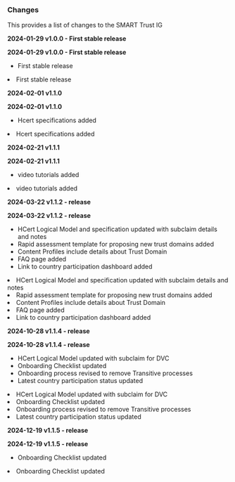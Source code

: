 
### Changes
<p>
    This provides a list of changes to the SMART Trust IG
  </p>
<a name="1.0.0"> </a>
<p>
    <b>2024-01-29 v1.0.0 -  First stable release </b> 
  </p>
<b>2024-01-29 v1.0.0 -  First stable release </b>
<ul>
    <li>First stable release</li>
  </ul>
<li>First stable release</li>
<a name="1.1.0"> </a>
<p>
    <b>2024-02-01 v1.1.0</b> 
  </p>
<b>2024-02-01 v1.1.0</b>
<ul>
    <li>Hcert specifications added</li>
  </ul>
<li>Hcert specifications added</li>
<a name="1.1.1"> </a>
<p>
    <b>2024-02-21 v1.1.1</b> 
  </p>
<b>2024-02-21 v1.1.1</b>
<ul>
    <li>video tutorials added</li>
  </ul>
<li>video tutorials added</li>
<a name="1.1.2"> </a>
<p>
    <b>2024-03-22 v1.1.2 - release</b> 
  </p>
<b>2024-03-22 v1.1.2 - release</b>
<ul>
    <li>HCert Logical Model and specification updated with subclaim details and notes</li>
    <li>Rapid assessment template for proposing new trust domains added</li>
    <li>Content Profiles include details about Trust Domain</li>
    <li>FAQ page added</li>
    <li>Link to country participation dashboard added</li>
  </ul>
<li>HCert Logical Model and specification updated with subclaim details and notes</li>
<li>Rapid assessment template for proposing new trust domains added</li>
<li>Content Profiles include details about Trust Domain</li>
<li>FAQ page added</li>
<li>Link to country participation dashboard added</li>
<a name="1.1.4"> </a>
<p>
    <b>2024-10-28 v1.1.4 - release</b> 
  </p>
<b>2024-10-28 v1.1.4 - release</b>
<ul>
    <li>HCert Logical Model updated with subclaim for DVC</li>
    <li>Onboarding Checklist updated</li>
    <li>Onboarding process revised to remove Transitive processes</li>
    <li>Latest country participation status updated</li>
  </ul>
<li>HCert Logical Model updated with subclaim for DVC</li>
<li>Onboarding Checklist updated</li>
<li>Onboarding process revised to remove Transitive processes</li>
<li>Latest country participation status updated</li>
<p>
    <b>2024-12-19 v1.1.5 - release</b> 
  </p>
<b>2024-12-19 v1.1.5 - release</b>
<ul>
    <li>Onboarding Checklist updated</li>
  </ul>
<li>Onboarding Checklist updated</li>
